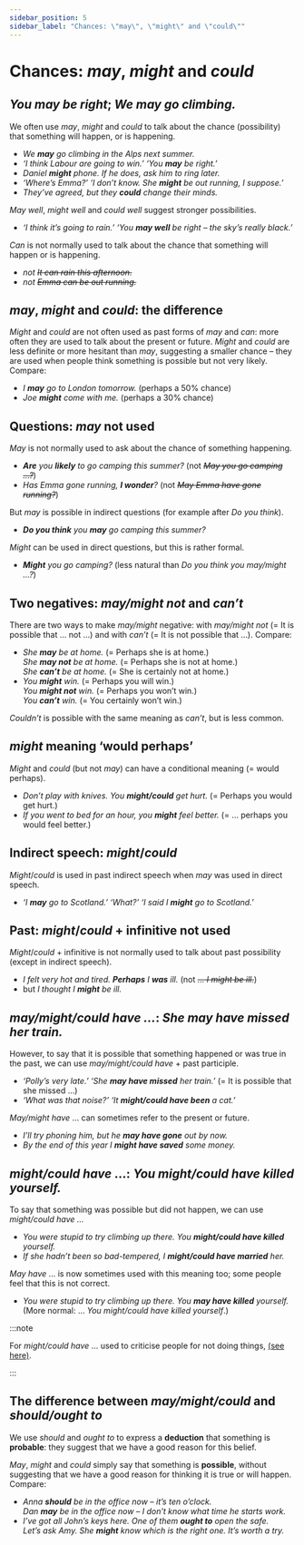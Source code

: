 ```yaml
---
sidebar_position: 5
sidebar_label: "Chances: \"may\", \"might\" and \"could\""
---
```


# Chances: *may*, *might* and *could*

## *You may be right*; *We may go climbing.*

We often use *may*, *might* and *could* to talk about the chance (possibility) that something will happen, or is happening.

- *We **may** go climbing in the Alps next summer.*
- *‘I think Labour are going to win.’ ‘You **may** be right.’*
- *Daniel **might** phone. If he does, ask him to ring later.*
- *‘Where’s Emma?’ ‘I don’t know. She **might** be out running, I suppose.’*
- *They’ve agreed, but they **could** change their minds.*

*May well*, *might well* and *could well* suggest stronger possibilities.

- *‘I think it’s going to rain.’ ‘You **may well** be right – the sky’s really black.’*

*Can* is not normally used to talk about the chance that something will happen or is happening.

- *not *~~It can rain this afternoon.~~**
- *not *~~Emma can be out running.~~**

## *may*, *might* and *could*: the difference

*Might* and *could* are not often used as past forms of *may* and *can*: more often they are used to talk about the present or future. *Might* and *could* are less definite or more hesitant than *may*, suggesting a smaller chance – they are used when people think something is possible but not very likely. Compare:

- *I **may** go to London tomorrow.* (perhaps a 50% chance)
- *Joe **might** come with me.* (perhaps a 30% chance)

## Questions: *may* not used

*May* is not normally used to ask about the chance of something happening.

- ***Are** you **likely** to go camping this summer?* (not *~~May you go camping …?~~*)
- *Has Emma gone running, **I wonder**?* (not *~~May Emma have gone running?~~*)

But *may* is possible in indirect questions (for example after *Do you think*).

- ***Do you think** you **may** go camping this summer?*

*Might* can be used in direct questions, but this is rather formal.

- ***Might** you go camping?* (less natural than *Do you think you may/might …?*)

## Two negatives: *may/might not* and *can’t*

There are two ways to make *may/might* negative: with *may/might not* (= It is possible that … not …) and with *can’t* (= It is not possible that …). Compare:

- *She **may** be at home.* (= Perhaps she is at home.)  
  *She **may not** be at home.* (= Perhaps she is not at home.)  
  *She **can’t** be at home.* (= She is certainly not at home.)
- *You **might** win.* (= Perhaps you will win.)  
  *You **might not** win.* (= Perhaps you won’t win.)  
  *You **can’t** win.* (= You certainly won’t win.)

*Couldn’t* is possible with the same meaning as *can’t*, but is less common.

## *might* meaning ‘would perhaps’

*Might* and *could* (but not *may*) can have a conditional meaning (= would perhaps).

- *Don’t play with knives. You **might/could** get hurt.* (= Perhaps you would get hurt.)
- *If you went to bed for an hour, you **might** feel better.* (= … perhaps you would feel better.)

## Indirect speech: *might*/*could*

*Might*/*could* is used in past indirect speech when *may* was used in direct speech.

- *‘I **may** go to Scotland.’ ‘What?’ ‘I said I **might** go to Scotland.’*

## Past: *might*/*could* + infinitive not used

*Might*/*could* + infinitive is not normally used to talk about past possibility (except in indirect speech).

- *I felt very hot and tired. **Perhaps** I **was** ill.* (not *~~… I might be ill.~~*)
- but *I thought I **might** be ill.*

## *may/might/could have …*: *She may have missed her train.*

However, to say that it is possible that something happened or was true in the past, we can use *may/might/could have* + past participle.

- *‘Polly’s very late.’ ‘She **may have missed** her train.’* (= It is possible that she missed …)
- *‘What was that noise?’ ‘It **might/could have been** a cat.’*

*May/might have* … can sometimes refer to the present or future.

- *I’ll try phoning him, but he **may have gone** out by now.*
- *By the end of this year I **might have saved** some money.*

## *might/could have* …: *You might/could have killed yourself.*

To say that something was possible but did not happen, we can use *might/could have …*

- *You were stupid to try climbing up there. You **might/could have killed** yourself.*
- *If she hadn’t been so bad-tempered, I **might/could have married** her.*

*May have* … is now sometimes used with this meaning too; some people feel that this is not correct.

- *You were stupid to try climbing up there. You **may have killed** yourself.* (More normal: … *You *might/could have killed* yourself*.)

:::note

For *might/could have* … used to criticise people for not doing things, [(see here)](./instructions-and-requests-will-would-can-could-might-shall#criticisms-you-could-have-told-me-).

:::

## The difference between *may/might/could* and *should/ought to*

We use *should* and *ought to* to express a **deduction** that something is **probable**: they suggest that we have a good reason for this belief.

*May*, *might* and *could* simply say that something is **possible**, without suggesting that we have a good reason for thinking it is true or will happen. Compare:

- *Anna **should** be in the office now – it’s ten o’clock.*  
  *Dan **may** be in the office now – I don’t know what time he starts work.*
- *I’ve got all John’s keys here. One of them **ought to** open the safe.*  
  *Let’s ask Amy. She **might** know which is the right one. It’s worth a try.*
